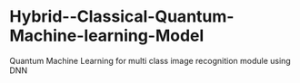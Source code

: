 # Hybrid--Classical-Quantum-Machine-learning-Model
Quantum Machine Learning for multi class image recognition module using DNN 

